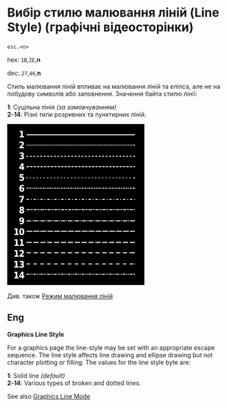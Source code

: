 # Вибір стилю малювання ліній (Line Style) (графічні відеосторінки)

`esc.<n>`

hex: `1B`,`2E`,**n**  

dec: `27`,`46`,**n**  

Стиль малювання ліній впливає на малювання ліній та еліпса, але не на побудову символів або заповнення. Значення байта стилю лінії:

**1**: Суцільна лінія *(за замовчуванням)*  
**2**–**14**: Різні типи розривних та пунктирних ліній.

![](../../is-basic_man-en/line-style.png)

Див. також [Режим малювання ліній](1b4d-video-graph.md)

## Eng
**Graphics Line Style**

For a graphics page the line-style may be set with an appropriate escape sequence. The line style affects line drawing and ellipse drawing but not character plotting or filling. The values for the line style byte are:

**1**: Solid line *(default)*   
**2**–**14**: Various types of broken and dotted lines.

See also [Graphics Line Mode](1b4d-video-graph.md)